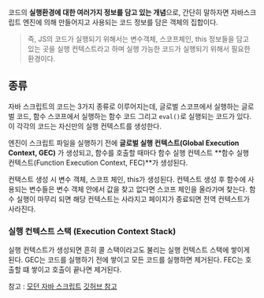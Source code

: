 코드의 **실행환경에 대한 여러가지 정보를 담고 있는 개념**으로, 간단히 말하자면 자바스크립트 엔진에 의해 만들어지고 사용되는 코드 정보를 담은 객체의 집합이다.

> 즉, JS의 코드가 실행되기 위해서는 변수객체, 스코프체인, this 정보들을 담고 있는 곳을 실행 컨텍스트라고 하며 실행 가능한 코드가 실행되기 위해서 필요한 환경이다.

## 종류

자바 스크립트의 코드는 3가지 종류로 이루어지는데, 글로벌 스코프에서 실행하는 글로벌 코드, 함수 스코프에서 실행하는 함수 코드 그리고 `eval()`로 실행되는 코드가 있다. 이 각각의 코드는 자신만의 실행 컨텍스트를 생성한다.

엔진이 스크립트 파일을 실행하기 전에 **글로벌 실행 컨텍스트(Global Execution Context, GEC)** 가 생성되고, 함수를 호출할 때마다 함수 실행 컨텍스트 **함수 실행 컨텍스트(Function Execution Context, FEC)**가 생성된다.

컨택스트 생성 시 변수 객체, 스코프 체인, this가 생성된다. 컨텍스트 생성 후 함수에 사용되는 변수들은 변수 객체 안에서 값을 찾고 없다면 스코프 체인을 올라가며 찾는다. 함수 실행이 마무리 되면 해당 컨텍스트는 사라지고 페이지가 종료되면 전역 컨텍스트가 사라진다.

### 실행 컨텍스트 스택 (Execution Context Stack)

실행 컨텍스트가 생성되면 흔히 콜 스택이라고도 불리는 실행 컨텍스트 스택에 쌓이게 된다. GEC는 코드를 실행하기 전에 쌓이고 모든 코드를 실행하면 제거된다. FEC는 호출할 떄 쌓이고 호출이 끝나면 제거된다.

참고 :
[모던 자바 스크립트](https://poiemaweb.com/js-execution-context)
[깃허브 참고](https://github.com/baeharam/Must-Know-About-Frontend/blob/main/Notes/javascript/execution-context.md)
